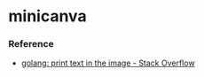minicanva
=========

### Reference
- [golang: print text in the image - Stack Overflow](https://stackoverflow.com/questions/27617636/golang-print-text-in-the-image)